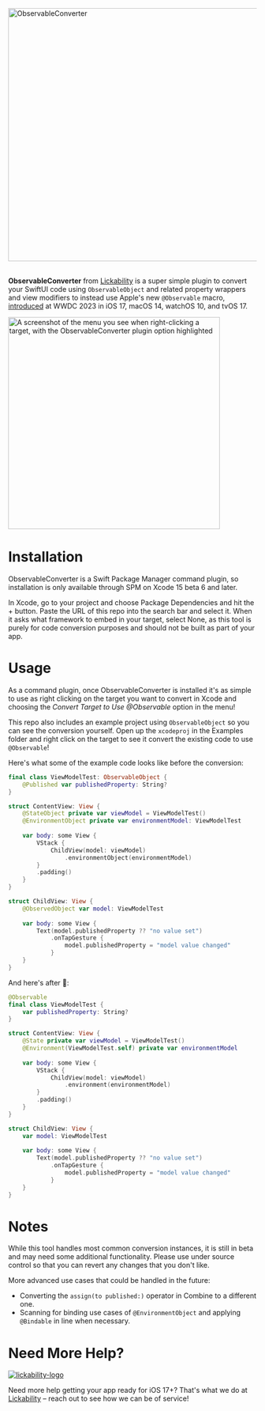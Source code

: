 <img width="512" alt="ObservableConverter" src="https://github.com/Lickability/ObservableConverter/assets/25009/ac0d3112-1d01-47df-a561-6c1dbec1c771">
<br /><br />

**ObservableConverter** from [Lickability](https://lickability.com) is a super simple plugin to convert your SwiftUI code using `ObservableObject` and related property wrappers and view modifiers to instead use Apple's new `@Observable` macro, [introduced](https://developer.apple.com/wwdc23/10149) at WWDC 2023 in iOS 17, macOS 14, watchOS 10, and tvOS 17.

<img width="429" alt="A screenshot of the menu you see when right-clicking a target, with the ObservableConverter plugin option highlighted" src="https://github.com/Lickability/ObservableConverter/assets/25009/3bf5ee31-3d6b-4313-a988-d176c4fa31cb">


# Installation

ObservableConverter is a Swift Package Manager command plugin, so installation is only available through SPM on Xcode 15 beta 6 and later. 

In Xcode, go to your project and choose Package Dependencies and hit the + button. Paste the URL of this repo into the search bar and select it. When it asks what framework to embed in your target, select None, as this tool is purely for code conversion purposes and should not be built as part of your app.

# Usage

As a command plugin, once ObservableConverter is installed it's as simple to use as right clicking on the target you want to convert in Xcode and choosing the _Convert Target to Use @Observable_ option in the menu!

This repo also includes an example project using `ObservableObject` so you can see the conversion yourself. Open up the `xcodeproj` in the Examples folder and right click on the target to see it convert the existing code to use `@Observable`!

Here's what some of the example code looks like before the conversion:
```swift
final class ViewModelTest: ObservableObject {
    @Published var publishedProperty: String?
}

struct ContentView: View {
    @StateObject private var viewModel = ViewModelTest()
    @EnvironmentObject private var environmentModel: ViewModelTest
    
    var body: some View {
        VStack {
            ChildView(model: viewModel)
                .environmentObject(environmentModel)
        }
        .padding()
    }
}

struct ChildView: View {
    @ObservedObject var model: ViewModelTest
    
    var body: some View {
        Text(model.publishedProperty ?? "no value set")
            .onTapGesture {
                model.publishedProperty = "model value changed"
            }
    }
}
```

And here's after 🎉:
```swift
@Observable
final class ViewModelTest {
    var publishedProperty: String?
}

struct ContentView: View {
    @State private var viewModel = ViewModelTest()
    @Environment(ViewModelTest.self) private var environmentModel 
    
    var body: some View {
        VStack {
            ChildView(model: viewModel)
                .environment(environmentModel)
        }
        .padding()
    }
}

struct ChildView: View {
    var model: ViewModelTest
    
    var body: some View {
        Text(model.publishedProperty ?? "no value set")
            .onTapGesture {
                model.publishedProperty = "model value changed"
            }
    }
}
```

# Notes

While this tool handles most common conversion instances, it is still in beta and may need some additional functionality. Please use under source control so that you can revert any changes that you don't like.

More advanced use cases that could be handled in the future:
* Converting the `assign(to published:)` operator in Combine to a different one.
* Scanning for binding use cases of `@EnvironmentObject` and applying `@Bindable` in line when necessary.
  
# Need More Help?

[![lickability-logo](https://github.com/Lickability/ObservableConverter/assets/25009/ea5ec8fa-0f0e-4409-9c33-8bcd20425a53)](https://lickability.com)

Need more help getting your app ready for iOS 17+? That's what we do at [Lickability](https://lickability.com) – reach out to see how we can be of service!
